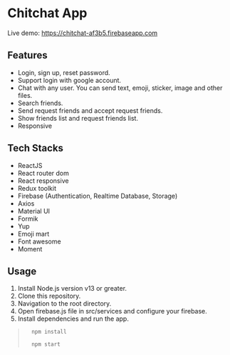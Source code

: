 # Chitchat App
Live demo: https://chitchat-af3b5.firebaseapp.com

## Features
- Login, sign up, reset password.
- Support login with google account.
- Chat with any user. You can send text, emoji, sticker, image and other files.
- Search friends.
- Send request friends and accept request friends.
- Show friends list and request friends list.
- Responsive

## Tech Stacks
- ReactJS
- React router dom
- React responsive
- Redux toolkit
- Firebase (Authentication, Realtime Database, Storage)
- Axios
- Material UI
- Formik
- Yup
- Emoji mart
- Font awesome
- Moment

## Usage
1. Install Node.js version v13 or greater.
1. Clone this repository.
2. Navigation to the root directory.
3. Open firebase.js file in src/services and configure your firebase.
3. Install dependencies and run the app.
>       npm install
>
>       npm start
